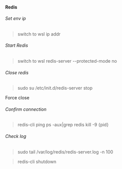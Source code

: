 #### Redis

###### Set env ip
> switch to wsl
> ip addr

###### Start Redis
> switch to wsl
> redis-server --protected-mode no

###### Close redis
> sudo su
> /etc/init.d/redis-server stop

Force close
> 

###### Confirm connection
> redis-cli
> ping
> ps -aux|grep redis
> kill -9 {pid}

###### Check log
> sudo tail /var/log/redis/redis-server.log -n 100






> redis-cli shutdown

